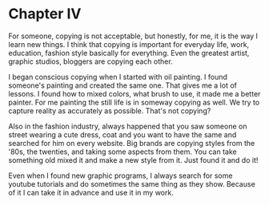 
# Chapter IV

For someone, copying is not acceptable, but honestly, for me, it is the way I learn new things. I think that copying is important for everyday life, work, education, fashion style basically for everything. Even the greatest artist, graphic studios, bloggers are copying each other. 

I began conscious copying when I started with oil painting. I found someone's painting and created the same one. That gives me a lot of lessons. I found how to mixed colors, what brush to use, it made me a better painter. For me painting the still life is in someway copying as well. We try to capture reality as accurately as possible. That's not copying?  

Also in the fashion industry, always happened that you saw someone on street wearing a cute dress, coat and you want to have the same and searched for him on every website. Big brands are copying styles from the '80s, the twenties, and taking some aspects from them. You can take something old mixed it and make a new style from it. Just found it and do it! 

Even when I found new graphic programs, I always search for some youtube tutorials and do sometimes the same thing as they show. Because of it I can take it in advance and use it in my work.
